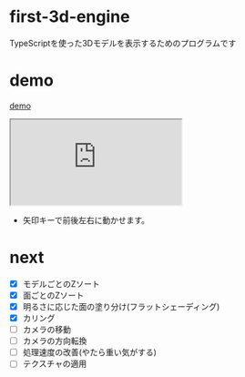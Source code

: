 # first-3d-engine
TypeScriptを使った3Dモデルを表示するためのプログラムです

# demo
[demo](https://naoki-tomita.github.io/first-3d-engine/dist/)

<iframe src="https://naoki-tomita.github.io/first-3d-engine/dist/"></iframe>

* 矢印キーで前後左右に動かせます。

# next
- [x] モデルごとのZソート
- [x] 面ごとのZソート
- [x] 明るさに応じた面の塗り分け(フラットシェーディング)
- [x] カリング
- [ ] カメラの移動
- [ ] カメラの方向転換
- [ ] 処理速度の改善(やたら重い気がする)
- [ ] テクスチャの適用
